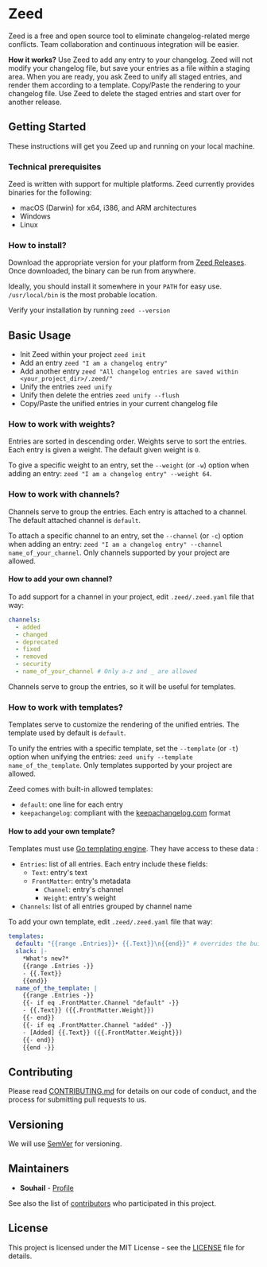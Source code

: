 # Zeed
Zeed is a free and open source tool to eliminate changelog-related merge conflicts. Team collaboration and continuous integration will be easier.

**How it works?** Use Zeed to add any entry to your changelog. Zeed will not modify your changelog file, but save your entries as a file within a staging area. When you are ready, you ask Zeed to unify all staged entries, and render them according to a template. Copy/Paste the rendering to your changelog file. Use Zeed to delete the staged entries and start over for another release.

## Getting Started
These instructions will get you Zeed up and running on your local machine.

### Technical prerequisites
Zeed is written with support for multiple platforms. Zeed currently provides binaries for the following:

- macOS (Darwin) for x64, i386, and ARM architectures
- Windows
- Linux

### How to install?

Download the appropriate version for your platform from [Zeed Releases](https://github.com/souhail-5/zeed/releases). Once downloaded, the binary can be run from anywhere.

Ideally, you should install it somewhere in your `PATH` for easy use. `/usr/local/bin` is the most probable location.

Verify your installation by running `zeed --version`

## Basic Usage

- Init Zeed within your project `zeed init`
- Add an entry `zeed "I am a changelog entry"`
- Add another entry `zeed "All changelog entries are saved within <your_project_dir>/.zeed/"`
- Unify the entries `zeed unify`
- Unify then delete the entries `zeed unify --flush`
- Copy/Paste the unified entries in your current changelog file

### How to work with weights?
Entries are sorted in descending order. Weights serve to sort the entries. Each entry is given a weight. The default given weight is `0`.

To give a specific weight to an entry, set the `--weight` (or `-w`) option when adding an entry: `zeed "I am a changelog entry" --weight 64`.

### How to work with channels?
Channels serve to group the entries. Each entry is attached to a channel. The default attached channel is `default`.

To attach a specific channel to an entry, set the `--channel` (or `-c`) option when adding an entry: `zeed "I am a changelog entry" --channel name_of_your_channel`. Only channels supported by your project are allowed.

#### How to add your own channel?
To add support for a channel in your project, edit `.zeed/.zeed.yaml` file that way:
``` yaml
channels:
  - added
  - changed
  - deprecated
  - fixed
  - removed
  - security
  - name_of_your_channel # Only a-z and _ are allowed
```

Channels serve to group the entries, so it will be useful for templates.

### How to work with templates?
Templates serve to customize the rendering of the unified entries. The template used by default is `default`.

To unify the entries with a specific template, set the `--template` (or `-t`) option when unifying the entries: `zeed unify --template name_of_the_template`. Only templates supported by your project are allowed.

Zeed comes with built-in allowed templates:
- `default`: one line for each entry
- `keepachangelog`: compliant with the [keepachangelog.com](https://keepachangelog.com/) format

#### How to add your own template?
Templates must use [Go templating engine](https://golang.org/pkg/text/template/). They have access to these data :
- `Entries`: list of all entries. Each entry include these fields:
  - `Text`: entry's text
  - `FrontMatter`: entry's metadata
    - `Channel`: entry's channel
    - `Weight`: entry's weight
- `Channels`: list of all entries grouped by channel name

To add your own template, edit `.zeed/.zeed.yaml` file that way:
``` yaml
templates:
  default: "{{range .Entries}}• {{.Text}}\n{{end}}" # overrides the built-in "default" template
  slack: |-
    *What's new?*
    {{range .Entries -}}
    - {{.Text}}
    {{end}}
  name_of_the_template: |
    {{range .Entries -}}
    {{- if eq .FrontMatter.Channel "default" -}}
    - {{.Text}} ({{.FrontMatter.Weight}})
    {{- end}}
    {{- if eq .FrontMatter.Channel "added" -}}
    - [Added] {{.Text}} ({{.FrontMatter.Weight}})
    {{- end}}
    {{end -}}
```

## Contributing

Please read [CONTRIBUTING.md](CONTRIBUTING.md) for details on our code of conduct, and the process for submitting pull requests to us.

## Versioning

We will use [SemVer](http://semver.org/) for versioning.

## Maintainers

* **Souhail** - [Profile](https://github.com/souhail-5/)

See also the list of [contributors](https://github.com/souhail-5/zeed/graphs/contributors) who participated in this project.

## License

This project is licensed under the MIT License - see the [LICENSE](LICENSE) file for details.